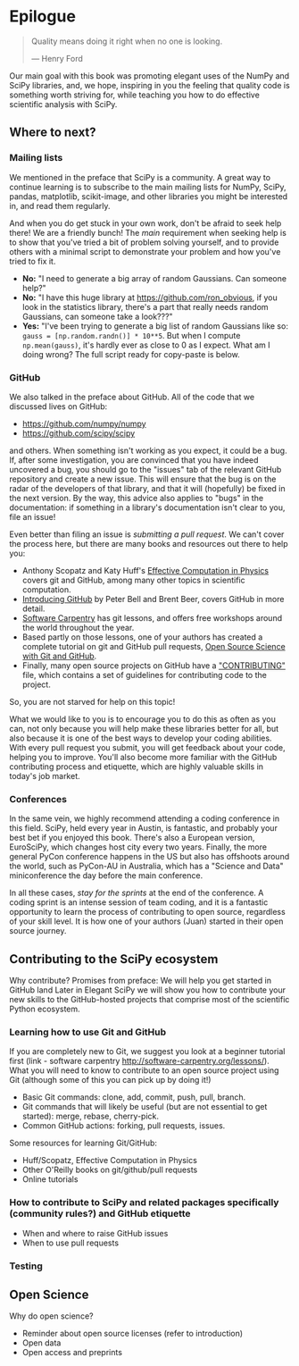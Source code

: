 # Epilogue

> Quality means doing it right when no one is looking.
>
> — Henry Ford

Our main goal with this book was promoting elegant uses of the NumPy and SciPy
libraries, and, we hope, inspiring in you the feeling that quality code is
something worth striving for, while teaching you how to do effective scientific
analysis with SciPy.

## Where to next?

### Mailing lists

We mentioned in the preface that SciPy is a community. A great way to continue
learning is to subscribe to the main mailing lists for NumPy, SciPy, pandas,
matplotlib, scikit-image, and other libraries you might be interested in, and read
them regularly.

And when you do get stuck in your own work, don't be afraid to seek help there! We
are a friendly bunch! The *main* requirement when seeking help is to show that
you've tried a bit of problem solving yourself, and to provide others with a
minimal script to demonstrate your problem and how you've tried to fix it.

- **No:** "I need to generate a big array of random Gaussians. Can someone
  help?"
- **No:** "I have this huge library at https://github.com/ron_obvious, if you
  look in the statistics library, there's a part that really needs random
  Gaussians, can someone take a look???"
- **Yes:** "I've been trying to generate a big list of random Gaussians like
  so: `gauss = [np.random.randn()] * 10**5`. But when I compute `np.mean(gauss)`,
  it's hardly ever as close to 0 as I expect. What am I doing wrong? The full
  script ready for copy-paste is below.

### GitHub

We also talked in the preface about GitHub. All of the code that we discussed lives
on GitHub:

- https://github.com/numpy/numpy
- https://github.com/scipy/scipy

and others. When something isn't working as you expect, it could be a bug. If,
after some investigation, you are convinced that you have indeed uncovered a
bug, you should go to the "issues" tab of the relevant GitHub repository and
create a new issue. This will ensure that the bug is on the radar of the
developers of that library, and that it will (hopefully) be fixed in the next
version. By the way, this advice also applies to "bugs" in the documentation:
if something in a library's documentation isn't clear to you, file an issue!

Even better than filing an issue is *submitting a pull request*. We can't cover
the process here, but there are many books and resources out there to help you:
- Anthony Scopatz and Katy Huff's [Effective Computation in
  Physics](http://shop.oreilly.com/product/0636920033424.do) covers git and
  GitHub, among many other topics in scientific computation.
- [Introducing GitHub](http://shop.oreilly.com/product/0636920033059.do) by
  Peter Bell and Brent Beer, covers GitHub in more detail.
- [Software Carpentry](https://software-carpentry.org/) has git lessons, and
  offers free workshops around the world throughout the year.
- Based partly on those lessons, one of your authors has created a complete
  tutorial on git and GitHub pull requests, [Open Source Science with Git and
  GitHub](http://jni.github.io/git-tutorial/).
- Finally, many open source projects on GitHub have a
  ["CONTRIBUTING"](https://github.com/scikit-image/scikit-image/blob/master/.github/CONTRIBUTING.txt)
  file, which contains a set of guidelines for contributing code to the project.

So, you are not starved for help on this topic!

What we would like to you is to encourage you to do this as often as you can,
not only because you will help make these libraries better for all, but also
because it is one of the best ways to develop your coding abilities. With every
pull request you submit, you will get feedback about your code, helping you to
improve. You'll also become more familiar with the GitHub contributing process
and etiquette, which are highly valuable skills in today's job market.

### Conferences

In the same vein, we highly recommend attending a coding conference in this field.
SciPy, held every year in Austin, is fantastic, and probably your best bet if you
enjoyed this book. There's also a European version, EuroSciPy, which changes host
city every two years. Finally, the more general PyCon conference happens in the
US but also has offshoots around the world, such as PyCon-AU in Australia, which
has a "Science and Data" miniconference the day before the main conference.

In all these cases, *stay for the sprints* at the end of the conference. A coding
sprint is an intense session of team coding, and it is a fantastic opportunity to
learn the process of contributing to open source, regardless of your skill level.
It is how one of your authors (Juan) started in their open source journey.


## Contributing to the SciPy ecosystem
Why contribute?
Promises from preface:
We will help you get started in GitHub land
Later in Elegant SciPy we will show you how to contribute your new skills to the GitHub-hosted projects that comprise most of the scientific Python ecosystem.

### Learning how to use Git and GitHub
If you are completely new to Git, we suggest you look at a beginner tutorial first (link - software carpentry http://software-carpentry.org/lessons/).
What you will need to know to contribute to an open source project using Git (although some of this you can pick up by doing it!)
- Basic Git commands: clone, add, commit, push, pull, branch.
- Git commands that will likely be useful (but are not essential to get started):
merge, rebase, cherry-pick.
- Common GitHub actions: forking, pull requests, issues.

Some resources for learning Git/GitHub:
- Huff/Scopatz, Effective Computation in Physics
- Other O'Reilly books on git/github/pull requests
- Online tutorials

### How to contribute to SciPy and related packages specifically (community rules?) and GitHub etiquette
- When and where to raise GitHub issues
- When to use pull requests

### Testing

## Open Science
Why do open science?
- Reminder about open source licenses (refer to introduction)
- Open data
- Open access and preprints
